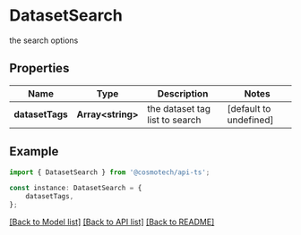 # DatasetSearch

the search options

## Properties

Name | Type | Description | Notes
------------ | ------------- | ------------- | -------------
**datasetTags** | **Array&lt;string&gt;** | the dataset tag list to search | [default to undefined]

## Example

```typescript
import { DatasetSearch } from '@cosmotech/api-ts';

const instance: DatasetSearch = {
    datasetTags,
};
```

[[Back to Model list]](../README.md#documentation-for-models) [[Back to API list]](../README.md#documentation-for-api-endpoints) [[Back to README]](../README.md)
